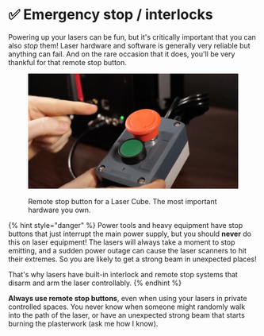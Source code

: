 # ✅ Emergency stop / interlocks

Powering up your lasers can be fun, but it's critically important that you can also _stop_ them! Laser hardware and software is generally very reliable but anything can fail. And on the rare occasion that it does, you'll be very thankful for that remote stop button.&#x20;

<figure><img src="../.gitbook/assets/laser-setup-lasercube-stop" alt=""><figcaption><p>Remote stop button for a Laser Cube. The most important hardware you own. </p></figcaption></figure>

{% hint style="danger" %}
Power tools and heavy equipment have stop buttons that just interrupt the main power supply, but you should **never** do this on laser equipment! The lasers will always take a moment to stop emitting, and a sudden power outage can cause the laser scanners to hit their extremes. So you are likely to get a strong beam in unexpected places!

That's why lasers have built-in interlock and remote stop systems that disarm and arm the laser controllably.&#x20;
{% endhint %}

**Always use remote stop buttons**, even when using your lasers in private controlled spaces. You never know when someone might randomly walk into the path of the laser, or have an unexpected strong beam that starts burning the plasterwork (ask me how I know).&#x20;
